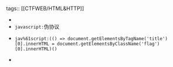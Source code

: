 tags:: [[CTFWEB/HTML&HTTP]]

-
- `javascript:`伪协议
- ```
  jav%61script:(() => document.getElementsByTagName('title')[0].innerHTML = document.getElementsByClassName('flag')[0].innerHTML)()
  ```
-